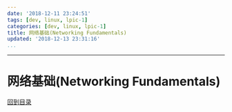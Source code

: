 ```yaml
---
date: '2018-12-11 23:24:51'
tags: [dev, linux, lpic-1]
categories: [dev, linux, lpic-1]
title: 网络基础(Networking Fundamentals)
updated: '2018-12-13 23:31:16'
...
```

---
# 网络基础(Networking Fundamentals)
<!-- MarkdownTOC -->

<!-- /MarkdownTOC -->
[回到目录](../index.md)

